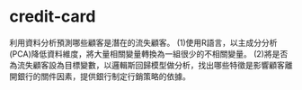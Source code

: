 # credit-card
利用資料分析預測哪些顧客是潛在的流失顧客。
(1)使用R語言，以主成分分析(PCA)降低資料維度，將大量相關變量轉換為一組很少的不相關變量。
(2)將是否為流失顧客設為目標變數，以邏輯斯回歸模型做分析，找出哪些特徵是影響顧客離開銀行的關件因素，提供銀行制定行銷策略的依據。
